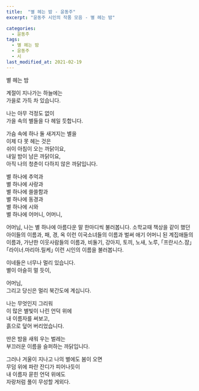 ```yaml
---
title:  "별 헤는 밤 - 윤동주"
excerpt: "윤동주 시인의 작품 모음 - 별 헤는 밤"

categories:
  - 윤동주
tags:
  - 별 헤는 밤
  - 윤동주
  - 시
last_modified_at: 2021-02-19
---
```


별 헤는 밤

계절이 지나가는 하늘에는  
가을로 가득 차 있습니다.

나는 아무 걱정도 없이  
가을 속의 별들을 다 헤일 듯합니다.

가슴 속에 하나 둘 새겨지는 별을  
이제 다 못 헤는 것은  
쉬이 아침이 오는 까닭이요,  
내일 밤이 남은 까닭이요,  
아직 나의 청춘이 다하지 않은 까닭입니다.

별 하나에 추억과  
별 하나에 사랑과  
별 하나에 쓸쓸함과  
별 하나에 동경과  
별 하나에 시와  
별 하나에 어머니, 어머니,

어머님, 나는 별 하나에 아름다운 말 한마디씩 불러봅니다. 소학교때 책상을 같이 했던 아이들의 이름과, 패, 경, 옥 이런 이국소녀들의 이름과 벌써 애기 어머니 된 계집애들의 이름과, 가난한 이웃사람들의 이름과, 비둘기, 강아지, 토끼, 노새, 노루, ｢프란시스․쟘｣ ｢라이너․마리아․릴케｣ 이런 시인의 이름을 불러봅니다.

이네들은 너무나 멀리 있습니다.  
별이 아슬히 멀 듯이,

어머님,  
그리고 당신은 멀리 북간도에 계십니다.

나는 무엇인지 그리워  
이 많은 별빛이 나린 언덕 위에  
내 이름자를 써보고,  
흙으로 덮어 버리었습니다.  

딴은 밤을 새워 우는 벌레는  
부끄러운 이름을 슬퍼하는 까닭입니다.

그러나 겨울이 지나고 나의 별에도 봄이 오면  
무덤 위에 파란 잔디가 피어나듯이  
내 이름자 묻힌 언덕 위에도  
자랑처럼 풀이 무성할 게외다.